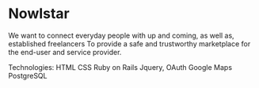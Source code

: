 # NowIstar
We want to connect everyday people with up and coming, as well as, established freelancers
To provide a safe and trustworthy marketplace for the end-user and service provider.

Technologies:
HTML
CSS
Ruby on Rails
Jquery,
OAuth
Google Maps
PostgreSQL
